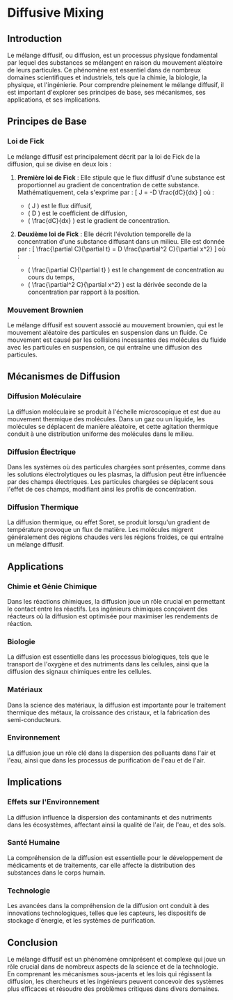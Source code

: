 # Diffusive Mixing

## Introduction

Le mélange diffusif, ou diffusion, est un processus physique fondamental par lequel des substances se mélangent en raison du mouvement aléatoire de leurs particules. Ce phénomène est essentiel dans de nombreux domaines scientifiques et industriels, tels que la chimie, la biologie, la physique, et l'ingénierie. Pour comprendre pleinement le mélange diffusif, il est important d'explorer ses principes de base, ses mécanismes, ses applications, et ses implications.

## Principes de Base

### Loi de Fick

Le mélange diffusif est principalement décrit par la loi de Fick de la diffusion, qui se divise en deux lois :

1. **Première loi de Fick** : Elle stipule que le flux diffusif d'une substance est proportionnel au gradient de concentration de cette substance. Mathématiquement, cela s'exprime par :
   \[
   J = -D \frac{dC}{dx}
   \]
   où :
   - \( J \) est le flux diffusif,
   - \( D \) est le coefficient de diffusion,
   - \( \frac{dC}{dx} \) est le gradient de concentration.

2. **Deuxième loi de Fick** : Elle décrit l'évolution temporelle de la concentration d'une substance diffusant dans un milieu. Elle est donnée par :
   \[
   \frac{\partial C}{\partial t} = D \frac{\partial^2 C}{\partial x^2}
   \]
   où :
   - \( \frac{\partial C}{\partial t} \) est le changement de concentration au cours du temps,
   - \( \frac{\partial^2 C}{\partial x^2} \) est la dérivée seconde de la concentration par rapport à la position.

### Mouvement Brownien

Le mélange diffusif est souvent associé au mouvement brownien, qui est le mouvement aléatoire des particules en suspension dans un fluide. Ce mouvement est causé par les collisions incessantes des molécules du fluide avec les particules en suspension, ce qui entraîne une diffusion des particules.

## Mécanismes de Diffusion

### Diffusion Moléculaire

La diffusion moléculaire se produit à l'échelle microscopique et est due au mouvement thermique des molécules. Dans un gaz ou un liquide, les molécules se déplacent de manière aléatoire, et cette agitation thermique conduit à une distribution uniforme des molécules dans le milieu.

### Diffusion Électrique

Dans les systèmes où des particules chargées sont présentes, comme dans les solutions électrolytiques ou les plasmas, la diffusion peut être influencée par des champs électriques. Les particules chargées se déplacent sous l'effet de ces champs, modifiant ainsi les profils de concentration.

### Diffusion Thermique

La diffusion thermique, ou effet Soret, se produit lorsqu'un gradient de température provoque un flux de matière. Les molécules migrent généralement des régions chaudes vers les régions froides, ce qui entraîne un mélange diffusif.

## Applications

### Chimie et Génie Chimique

Dans les réactions chimiques, la diffusion joue un rôle crucial en permettant le contact entre les réactifs. Les ingénieurs chimiques conçoivent des réacteurs où la diffusion est optimisée pour maximiser les rendements de réaction.

### Biologie

La diffusion est essentielle dans les processus biologiques, tels que le transport de l'oxygène et des nutriments dans les cellules, ainsi que la diffusion des signaux chimiques entre les cellules.

### Matériaux

Dans la science des matériaux, la diffusion est importante pour le traitement thermique des métaux, la croissance des cristaux, et la fabrication des semi-conducteurs.

### Environnement

La diffusion joue un rôle clé dans la dispersion des polluants dans l'air et l'eau, ainsi que dans les processus de purification de l'eau et de l'air.

## Implications

### Effets sur l'Environnement

La diffusion influence la dispersion des contaminants et des nutriments dans les écosystèmes, affectant ainsi la qualité de l'air, de l'eau, et des sols.

### Santé Humaine

La compréhension de la diffusion est essentielle pour le développement de médicaments et de traitements, car elle affecte la distribution des substances dans le corps humain.

### Technologie

Les avancées dans la compréhension de la diffusion ont conduit à des innovations technologiques, telles que les capteurs, les dispositifs de stockage d'énergie, et les systèmes de purification.

## Conclusion

Le mélange diffusif est un phénomène omniprésent et complexe qui joue un rôle crucial dans de nombreux aspects de la science et de la technologie. En comprenant les mécanismes sous-jacents et les lois qui régissent la diffusion, les chercheurs et les ingénieurs peuvent concevoir des systèmes plus efficaces et résoudre des problèmes critiques dans divers domaines.